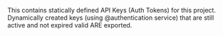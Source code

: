 This contains statically defined API Keys (Auth Tokens) for this project.
Dynamically created keys (using @authentication service) that are still active and not expired valid ARE exported.
